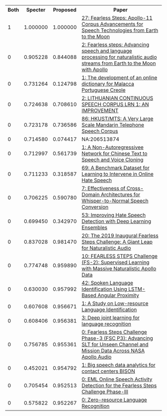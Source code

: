 <html><table><tr>
<th>Both</th>
<th>Specter</th>
<th>Proposed</th>
<th>Paper</th>
</tr>
<tr>
<td>1</td>
<td>1.000000</td>
<td>1.000000</td>
<td><a href="https://www.semanticscholar.org/paper/08ffa2454a72dbe86abda1de33b6cc4c2a859829">27: Fearless Steps: Apollo-11 Corpus Advancements for Speech Technologies from Earth to the Moon</a></td>
</tr>
<tr>
<td>0</td>
<td>0.905228</td>
<td>0.844088</td>
<td><a href="https://www.semanticscholar.org/paper/56e8bfa729144ad97846ae57a656788452ac2a66">2: Fearless steps: Advancing speech and language processing for naturalistic audio streams from Earth to the Moon with Apollo</a></td>
</tr>
<tr>
<td>0</td>
<td>0.731264</td>
<td>0.124798</td>
<td><a href="https://www.semanticscholar.org/paper/6d72b102bd5bc5acc7ae8a2a913abf01bb5f1979">1: The development of an online dictionary for Malacca Portuguese Creole</a></td>
</tr>
<tr>
<td>0</td>
<td>0.724638</td>
<td>0.708610</td>
<td><a href="https://www.semanticscholar.org/paper/59fee19ff336acdbfaa984f83979f7adc917ac11">2: LITHUANIAN CONTINUOUS SPEECH CORPUS LRN 1: AN IMPROVEMENT</a></td>
</tr>
<tr>
<td>0</td>
<td>0.723178</td>
<td>0.736586</td>
<td><a href="https://www.semanticscholar.org/paper/d2740ebd37a35ecf6f7d713558308eeb28311961">86: HKUST/MTS: A Very Large Scale Mandarin Telephone Speech Corpus</a></td>
</tr>
<tr>
<td>0</td>
<td>0.714580</td>
<td>0.074417</td>
<td>NA:206513874</td>
</tr>
<tr>
<td>0</td>
<td>0.712997</td>
<td>0.561739</td>
<td><a href="https://www.semanticscholar.org/paper/613c61d39dafcadfa759b5cc9fc9251f0f7d5a48">1: A Non-Autoregressivee Network for Chinese Text to Speech and Voice Cloning</a></td>
</tr>
<tr>
<td>0</td>
<td>0.711233</td>
<td>0.318587</td>
<td><a href="https://www.semanticscholar.org/paper/7aecc17019619589b3bcbbb7f5289923878cf29f">69: A Benchmark Dataset for Learning to Intervene in Online Hate Speech</a></td>
</tr>
<tr>
<td>0</td>
<td>0.706225</td>
<td>0.590780</td>
<td><a href="https://www.semanticscholar.org/paper/b7f95889f7030d4bde2d92c2d24e0d25fb0916c5">7: Effectiveness of Cross-Domain Architectures for Whisper-to-Normal Speech Conversion</a></td>
</tr>
<tr>
<td>0</td>
<td>0.699450</td>
<td>0.342970</td>
<td><a href="https://www.semanticscholar.org/paper/a39e3d0399e490a4ce2a945ee5f9a76878e4e241">53: Improving Hate Speech Detection with Deep Learning Ensembles</a></td>
</tr>
<tr>
<td>0</td>
<td>0.837028</td>
<td>0.981470</td>
<td><a href="https://www.semanticscholar.org/paper/181d41545fbf71953399f2df48bc9f1cc3612743">20: The 2019 Inaugural Fearless Steps Challenge: A Giant Leap for Naturalistic Audio</a></td>
</tr>
<tr>
<td>0</td>
<td>0.774748</td>
<td>0.959890</td>
<td><a href="https://www.semanticscholar.org/paper/69d6aea46e42c9480c34305b5151d13a54b9e538">10: FEARLESS STEPS Challenge (FS-2): Supervised Learning with Massive Naturalistic Apollo Data</a></td>
</tr>
<tr>
<td>0</td>
<td>0.630030</td>
<td>0.957992</td>
<td><a href="https://www.semanticscholar.org/paper/ab9f94965f2f41469019b8b70bb07be13d17bf01">42: Spoken Language Identification Using LSTM-Based Angular Proximity</a></td>
</tr>
<tr>
<td>0</td>
<td>0.607608</td>
<td>0.956671</td>
<td><a href="https://www.semanticscholar.org/paper/a062524707d8ae96293e74c9077c48fca5d072ad">1: A Study on Low-resource Language Identification</a></td>
</tr>
<tr>
<td>0</td>
<td>0.608406</td>
<td>0.956381</td>
<td><a href="https://www.semanticscholar.org/paper/2590d286d6b5fe2ba8dfc4a4117e6d9160487c62">3: Deep joint learning for language recognition</a></td>
</tr>
<tr>
<td>0</td>
<td>0.756785</td>
<td>0.955361</td>
<td><a href="https://www.semanticscholar.org/paper/e896215b18529d671f88c0b25f5799109721b94d">0: Fearless Steps Challenge Phase-3 (FSC P3): Advancing SLT for Unseen Channel and Mission Data Across NASA Apollo Audio</a></td>
</tr>
<tr>
<td>0</td>
<td>0.452021</td>
<td>0.954792</td>
<td><a href="https://www.semanticscholar.org/paper/b39167dd2da1247930957b065783f50bd1a5b2ac">1: Big speech data analytics for contact centers BISON</a></td>
</tr>
<tr>
<td>0</td>
<td>0.705454</td>
<td>0.952513</td>
<td><a href="https://www.semanticscholar.org/paper/23ebdb09cb28e7d153076c2aefb2b5f6c90ab6e1">0: EML Online Speech Activity Detection for the Fearless Steps Challenge Phase-III</a></td>
</tr>
<tr>
<td>0</td>
<td>0.575822</td>
<td>0.952267</td>
<td><a href="https://www.semanticscholar.org/paper/73f44a54f2117e4c83d80d0e4ef5cc5c425a05c3">0: Zero-resource Language Recognition</a></td>
</tr>
</table></html>
